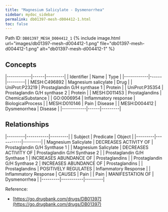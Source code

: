 ```yaml
---
title: "Magnesium Salicylate - Dysmenorrhea"
sidebar: mydoc_sidebar
permalink: db01397-mesh-d004412-1.html
toc: false 
---
```



Path ID: `DB01397_MESH_D004412_1`
{% include image.html url="images/db01397-mesh-d004412-1.png" file="db01397-mesh-d004412-1.png" alt="db01397-mesh-d004412-1" %}

## Concepts

|------------|------|---------|
| Identifier | Name | Type    |
|------------|------|---------|
| MESH:C496892 | Magnesium salicylate | Drug |
| UniProt:P23219 | Prostaglandin G/H synthase 1 | Protein |
| UniProt:P35354 | Prostaglandin G/H synthase 2 | Protein |
| MESH:D011453 | Prostaglandins | ChemicalSubstance |
| GO:0006954 | Inflammatory response | BiologicalProcess |
| MESH:D010146 | Pain | Disease |
| MESH:D004412 | Dysmenorrhea | Disease |
|------------|------|---------|

## Relationships

|---------|-----------|---------|
| Subject | Predicate | Object  |
|---------|-----------|---------|
| Magnesium Salicylate | DECREASES ACTIVITY OF | Prostaglandin G/H Synthase 1 |
| Magnesium Salicylate | DECREASES ACTIVITY OF | Prostaglandin G/H Synthase 2 |
| Prostaglandin G/H Synthase 1 | INCREASES ABUNDANCE OF | Prostaglandins |
| Prostaglandin G/H Synthase 2 | INCREASES ABUNDANCE OF | Prostaglandins |
| Prostaglandins | POSITIVELY REGULATES | Inflammatory Response |
| Inflammatory Response | CAUSES | Pain |
| Pain | MANIFESTATION OF | Dysmenorrhea |
|---------|-----------|---------|

Reference: 
  - [https://go.drugbank.com/drugs/DB01397](https://go.drugbank.com/drugs/DB01397)
